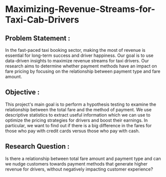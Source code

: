 # Maximizing-Revenue-Streams-for-Taxi-Cab-Drivers

## Problem Statement : 
In the fast-paced taxi booking sector, making the most of revenue is essential for long-term success and driver happiness. Our goal is to use data-driven insights to maximize revenue streams for taxi drivers. Our research aims to determine whether payment methods have an impact on fare pricing by focusing on the relationship between payment type and fare amount.

## Objective : 
This project's main goal is to perform a hypothesis testing to examine the relationship between the total fare and the method of payment. We use descriptive statistics to extract useful information which we can use to optimize the pricing strategies for drivers and boost their earnings. In particular, we want to find out if there is a big difference in the fares for those who pay with credit cards versus those who pay with cash.

## Research Question : 
Is there a relationship between total fare amount and payment type and can we nudge customers towards payment methods that generate higher revenue for drivers, without negatively impacting customer experience?
